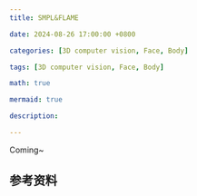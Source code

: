 ```yaml
---
title: SMPL&FLAME

date: 2024-08-26 17:00:00 +0800

categories: [3D computer vision, Face, Body]

tags: [3D computer vision, Face, Body]

math: true

mermaid: true

description: 

---
```


Coming~



## 参考资料

> 
>

